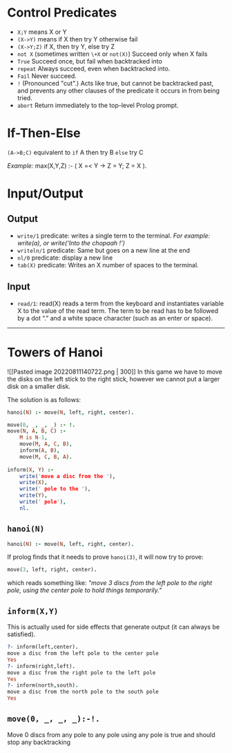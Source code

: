 # Control Predicates
- `X;Y` means X or Y
- `(X->Y)` means if X then try Y otherwise fail
- `(X->Y;Z)` if X, then try Y, else try Z
- `not X` (sometimes written `\+X` or `not(X)`) Succeed only when X fails
- `True` Succeed once, but fail when backtracked into
- `repeat` Always succeed, even when backtracked into.
- `Fail` Never succeed.
- `!` (Pronounced "cut".) Acts like true, but cannot be backtracked past, and prevents any other clauses of
the predicate it occurs in from being tried.
- `abort` Return immediately to the top-level Prolog prompt.

# If-Then-Else
`(A->B;C)` equivalent to `if` A then try B `else` try C

*Example:*
max(X,Y,Z) :- ( X =< Y -> Z = Y; Z = X ).

# Input/Output

## Output
- `write/1` predicate: writes a single term to the terminal. _For example: write(a), or write(‘Into the chopaah !’)_
- `writeln/1` predicate: Same but goes on a new line at the end
- `nl/0` predicate: display a new line
- `tab(X)` predicate: Writes an X number of spaces to the terminal.

## Input
- `read/1`: read(X) reads a term from the keyboard and instantiates variable X to the value of the read term.
	The term to be read has to be followed by a dot “.” and a white space character (such as an enter or space).

---

# Towers of Hanoi
![[Pasted image 20220811140722.png | 300]]
In this game we have to move the disks on the left stick to the right stick, however we cannot put a larger disk on a smaller disk.

The solution is as follows:
```prolog
hanoi(N) :- move(N, left, right, center).

move(0, _, _, _) :- !.
move(N, A, B, C) :-
	M is N-1,
	move(M, A, C, B),
	inform(A, B),
	move(M, C, B, A).
	
inform(X, Y) :-
	write('move a disc from the '),
	write(X),
	write(' pole to the '),
	write(Y),
	write(' pole'),
	nl.
```

## `hanoi(N)`
```prolog
hanoi(N) :- move(N, left, right, center).
```
If prolog finds that it needs to prove `hanoi(3)`, it will now try to prove:
```prolog
move(3, left, right, center).
```
which reads something like: _"move 3 discs from the left pole to the right pole, using the center pole to hold things temporarily."_

## `inform(X,Y)`
This is actually used for side effects that generate output (it can always be satisfied).
```prolog
?- inform(left,center).
move a disc from the left pole to the center pole
Yes
?- inform(right,left).
move a disc from the right pole to the left pole
Yes
?- inform(north,south).
move a disc from the north pole to the south pole
Yes
```

## `move(0, _, _, _):-!.`
Move 0 discs from any pole to any pole using any pole is true and should stop any backtracking